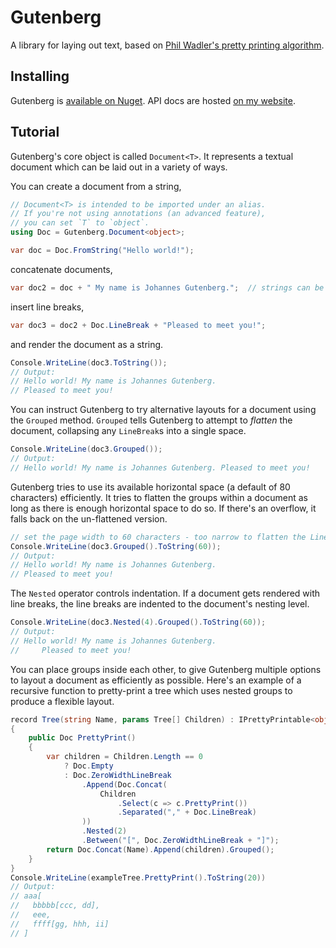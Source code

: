 Gutenberg
=========

A library for laying out text, based on [Phil Wadler's pretty printing algorithm](https://homepages.inf.ed.ac.uk/wadler/papers/prettier/prettier.pdf).


Installing
----------

Gutenberg is [available on Nuget](https://www.nuget.org/packages/Gutenberg). API docs are hosted [on my website](https://www.benjamin.pizza/Gutenberg).


Tutorial
--------

Gutenberg's core object is called `Document<T>`. It represents a textual document which can be laid out in a variety of ways.

You can create a document from a string,

```csharp
// Document<T> is intended to be imported under an alias.
// If you're not using annotations (an advanced feature),
// you can set `T` to `object`.
using Doc = Gutenberg.Document<object>;

var doc = Doc.FromString("Hello world!");
```

concatenate documents,

```csharp
var doc2 = doc + " My name is Johannes Gutenberg.";  // strings can be implicitly cast to documents
```

insert line breaks,

```csharp
var doc3 = doc2 + Doc.LineBreak + "Pleased to meet you!";
```

and render the document as a string.

```csharp
Console.WriteLine(doc3.ToString());
// Output:
// Hello world! My name is Johannes Gutenberg.
// Pleased to meet you!
```

You can instruct Gutenberg to try alternative layouts for a document using the `Grouped` method. `Grouped` tells Gutenberg to attempt to _flatten_ the document, collapsing any `LineBreak`s into a single space.

```csharp
Console.WriteLine(doc3.Grouped());
// Output:
// Hello world! My name is Johannes Gutenberg. Pleased to meet you!
```

Gutenberg tries to use its available horizontal space (a default of 80 characters) efficiently. It tries to flatten the groups within a document as long as there is enough horizontal space to do so. If there's an overflow, it falls back on the un-flattened version.

```csharp
// set the page width to 60 characters - too narrow to flatten the LineBreak
Console.WriteLine(doc3.Grouped().ToString(60));
// Output:
// Hello world! My name is Johannes Gutenberg.
// Pleased to meet you!
```

The `Nested` operator controls indentation. If a document gets rendered with line breaks, the line breaks are indented to the document's nesting level.

```csharp
Console.WriteLine(doc3.Nested(4).Grouped().ToString(60));
// Output:
// Hello world! My name is Johannes Gutenberg.
//     Pleased to meet you!
```

You can place groups inside each other, to give Gutenberg multiple options to layout a document as efficiently as possible. Here's an example of a recursive function to pretty-print a tree which uses nested groups to produce a flexible layout.

```csharp
record Tree(string Name, params Tree[] Children) : IPrettyPrintable<object>
{
    public Doc PrettyPrint()
    {
        var children = Children.Length == 0
            ? Doc.Empty
            : Doc.ZeroWidthLineBreak
                .Append(Doc.Concat(
                    Children
                        .Select(c => c.PrettyPrint())
                        .Separated("," + Doc.LineBreak)
                ))
                .Nested(2)
                .Between("[", Doc.ZeroWidthLineBreak + "]");
        return Doc.Concat(Name).Append(children).Grouped();
    }
}
Console.WriteLine(exampleTree.PrettyPrint().ToString(20))
// Output:
// aaa[
//   bbbbb[ccc, dd],
//   eee,
//   ffff[gg, hhh, ii]
// ]
```
